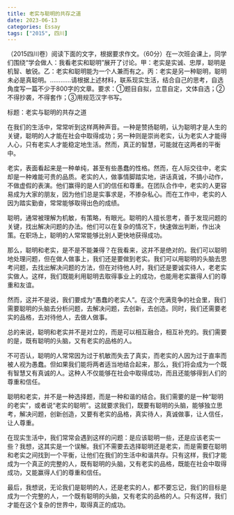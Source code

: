 ```yaml
---
title: 老实与聪明的共存之道
date: 2023-06-13
categories: Essay
tags: ["2015", 四川]
---
```


（2015四川卷）阅读下面的文字，根据要求作文。（60分）在一次班会课上，同学们围绕“学会做人：我看老实和聪明”展开了讨论。甲：老实是实诚、忠厚，聪明是机智、敏锐。乙：老实和聪明能为一个人兼而有之。丙：老实是另一种聪明，聪明未必是真聪明。…………请根据上述材料，联系现实生活，结合自己的思考，自选角度写一篇不少于800字的文章。要求：①题目自拟，立意自定，文体自选；②不得抄袭，不得套作；③用规范汉字书写。

标题：老实与聪明的共存之道

在我们的生活中，常常听到这样两种声音。一种是赞扬聪明，认为聪明才是人生的关键，聪明的人才能在社会中取得成功；另一种则是崇尚老实，认为老实人才能得人心，只有老实人才能稳定地生活。然而，真正的智慧，可能就在这两者的平衡中。

老实，表面看起来是一种单纯，甚至有些愚蠢的性格。然而，在人际交往中，老实却是一种难能可贵的品质。老实的人，做事情脚踏实地，讲话真诚，不搞小动作，不做虚假的表演。他们赢得的是人们的信任和尊重。在团队合作中，老实的人更容易成为大家的朋友，因为他们总是实事求是，不掺杂私心。而在工作中，老实的人因为踏实勤奋，常常能够取得出色的成绩。

聪明，通常被理解为机敏，有策略，有眼光。聪明的人擅长思考，善于发现问题的关键，找出解决问题的办法。他们可以在复杂的情况下，快速做出判断，作出决策。在职场上，聪明的人常常能够比别人更快地获得成功。

那么，聪明和老实，是不是不能兼得？在我看来，这并不是绝对的。我们可以聪明地处理问题，但在做人做事上，我们还是要做到老实。我们可以用聪明的头脑去思考问题，去找出解决问题的方法，但在对待他人时，我们还是要诚实待人，老老实实做人。这样，我们既能利用聪明去取得事业上的成功，也能用老实赢得人们的尊重和友谊。

然而，这并不是说，我们要成为“愚蠢的老实人”。在这个充满竞争的社会里，我们需要聪明的头脑去分析问题，去解决问题，去创新，去创造。同时，我们还需要老实的品格，去对待他人，去做人做事。

总的来说，聪明和老实并不是对立的，而是可以相互融合，相互补充的。我们需要的是，既有聪明的头脑，又有老实的品格的人。

不可否认，聪明的人常常因为过于机敏而失去了真实，而老实的人因为过于直率而被人视为愚蠢。但如果我们能将两者适当地结合起来，那么，我们将会成为一个既有智慧又有真诚的人。这种人不仅能够在社会中取得成功，而且还能够得到人们的尊重和信任。

聪明和老实，并不是一种选择题，而是一种和谐的结合。我们需要的是一种“聪明的老实”，或者说“老实的聪明”。这就要求我们，既要有聪明的头脑，能够独立思考，解决问题，创新创造，又要有老实的品格，真实待人，真诚做事，让人信任，让人尊重。

在现实生活中，我们常常会遇到这样的问题：是应该聪明一些，还是应该老实一些？我想，这其实是一个误解。我们不需要去选择聪明还是老实，而是需要在聪明和老实之间找到一个平衡，让他们在我们的生活中和谐共存。只有这样，我们才能成为一个真正的完整的人，既有聪明的头脑，又有老实的品格，既能在社会中取得成功，又能赢得人们的尊重和信任。

最后，我想说，无论我们是聪明的人，还是老实的人，都不要忘记，我们的目标是成为一个完整的人，一个既有聪明的头脑，又有老实的品格的人。只有这样，我们才能在这个复杂的世界中，取得真正的成功。